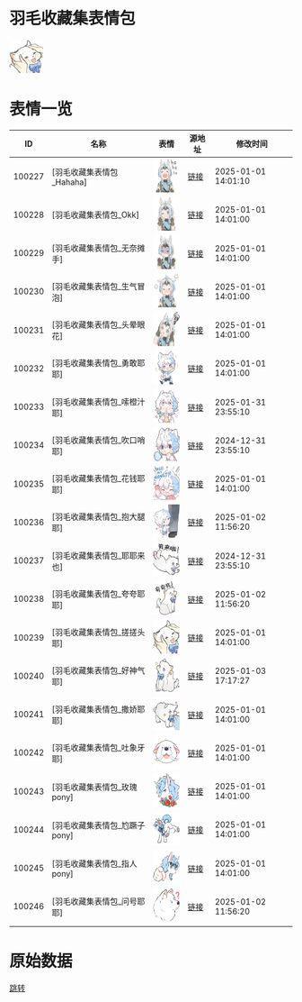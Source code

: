 # 羽毛收藏集表情包

<img src="./cover.png" height="60" alt="cover" />

# 表情一览

|ID|名称|表情|源地址|修改时间|
|----|----|----|----|----|
|100227|[羽毛收藏集表情包_Hahaha]|<img src="./pic/100227_%5B羽毛收藏集表情包_Hahaha%5D.png" height="60" alt="Hahaha"/>|[链接](https://i0.hdslb.com/bfs/garb/7240d61907f3d63d14a7821d74ac443c7d5e89ae.png)|2025-01-01 14:01:10|
|100228|[羽毛收藏集表情包_Okk]|<img src="./pic/100228_%5B羽毛收藏集表情包_Okk%5D.png" height="60" alt="Okk"/>|[链接](https://i0.hdslb.com/bfs/garb/c893f7fbdcd5532e3b3bc8a43f8cd171f012e079.png)|2025-01-01 14:01:00|
|100229|[羽毛收藏集表情包_无奈摊手]|<img src="./pic/100229_%5B羽毛收藏集表情包_无奈摊手%5D.png" height="60" alt="无奈摊手"/>|[链接](https://i0.hdslb.com/bfs/garb/0d6b3f14e5b1c63b9c1307378f02fb7dda9f285b.png)|2025-01-01 14:01:00|
|100230|[羽毛收藏集表情包_生气冒泡]|<img src="./pic/100230_%5B羽毛收藏集表情包_生气冒泡%5D.png" height="60" alt="生气冒泡"/>|[链接](https://i0.hdslb.com/bfs/garb/1ba8374809d4b95997160637e6ab021df9cf7c5b.png)|2025-01-01 14:01:00|
|100231|[羽毛收藏集表情包_头晕眼花]|<img src="./pic/100231_%5B羽毛收藏集表情包_头晕眼花%5D.png" height="60" alt="头晕眼花"/>|[链接](https://i0.hdslb.com/bfs/garb/7d5bd72b6a12c93c8fa4928b7173aa058a4bdb6c.png)|2025-01-01 14:01:00|
|100232|[羽毛收藏集表情包_勇敢耶耶]|<img src="./pic/100232_%5B羽毛收藏集表情包_勇敢耶耶%5D.png" height="60" alt="勇敢耶耶"/>|[链接](https://i0.hdslb.com/bfs/garb/74e6cb56bac9f91035aad9d31d72081276a9028f.png)|2025-01-01 14:01:00|
|100233|[羽毛收藏集表情包_嗦橙汁耶]|<img src="./pic/100233_%5B羽毛收藏集表情包_嗦橙汁耶%5D.png" height="60" alt="嗦橙汁耶"/>|[链接](https://i0.hdslb.com/bfs/garb/ae98a6708bee782fca2b84ee70c990306c31f78e.png)|2025-01-31 23:55:10|
|100234|[羽毛收藏集表情包_吹口哨耶]|<img src="./pic/100234_%5B羽毛收藏集表情包_吹口哨耶%5D.png" height="60" alt="吹口哨耶"/>|[链接](https://i0.hdslb.com/bfs/garb/564607ab1e0e9fd09fc48fea88b9584f3b317554.png)|2024-12-31 23:55:10|
|100235|[羽毛收藏集表情包_花钱耶耶]|<img src="./pic/100235_%5B羽毛收藏集表情包_花钱耶耶%5D.png" height="60" alt="花钱耶耶"/>|[链接](https://i0.hdslb.com/bfs/garb/cd2e0e71b35c95f1171dd4fef7641bc759f8a4d1.png)|2025-01-01 14:01:00|
|100236|[羽毛收藏集表情包_抱大腿耶]|<img src="./pic/100236_%5B羽毛收藏集表情包_抱大腿耶%5D.png" height="60" alt="抱大腿耶"/>|[链接](https://i0.hdslb.com/bfs/garb/f2b7f6277af1f374553e84c51eb09addf2b3fac8.png)|2025-01-02 11:56:20|
|100237|[羽毛收藏集表情包_耶耶来也]|<img src="./pic/100237_%5B羽毛收藏集表情包_耶耶来也%5D.png" height="60" alt="耶耶来也"/>|[链接](https://i0.hdslb.com/bfs/garb/b8b02a505f0d2726d403fae89db397bddaff3150.png)|2024-12-31 23:55:10|
|100238|[羽毛收藏集表情包_夸夸耶耶]|<img src="./pic/100238_%5B羽毛收藏集表情包_夸夸耶耶%5D.png" height="60" alt="夸夸耶耶"/>|[链接](https://i0.hdslb.com/bfs/garb/db735766b83a7cf3029b68fc1a3b078621d8272b.png)|2025-01-02 11:56:20|
|100239|[羽毛收藏集表情包_搓搓头耶]|<img src="./pic/100239_%5B羽毛收藏集表情包_搓搓头耶%5D.png" height="60" alt="搓搓头耶"/>|[链接](https://i0.hdslb.com/bfs/garb/add4249969760801a47c2f0d2593193d4fc2161a.png)|2025-01-01 14:01:00|
|100240|[羽毛收藏集表情包_好神气耶]|<img src="./pic/100240_%5B羽毛收藏集表情包_好神气耶%5D.png" height="60" alt="好神气耶"/>|[链接](https://i0.hdslb.com/bfs/garb/fea282608ccff950e9a50830a1de30e15e998400.png)|2025-01-03 17:17:27|
|100241|[羽毛收藏集表情包_撒娇耶耶]|<img src="./pic/100241_%5B羽毛收藏集表情包_撒娇耶耶%5D.png" height="60" alt="撒娇耶耶"/>|[链接](https://i0.hdslb.com/bfs/garb/366b8c70fc7465a36c386b9d9695095b66c53a1e.png)|2025-01-01 14:01:00|
|100242|[羽毛收藏集表情包_吐象牙耶]|<img src="./pic/100242_%5B羽毛收藏集表情包_吐象牙耶%5D.png" height="60" alt="吐象牙耶"/>|[链接](https://i0.hdslb.com/bfs/garb/a66bc171d4b060db8856ac00514a872981cdb02e.png)|2025-01-01 14:01:00|
|100243|[羽毛收藏集表情包_玫瑰pony]|<img src="./pic/100243_%5B羽毛收藏集表情包_玫瑰pony%5D.png" height="60" alt="玫瑰pony"/>|[链接](https://i0.hdslb.com/bfs/garb/fb3e9b861b993435f039baeeb4726ae7e181c146.png)|2025-01-01 14:01:00|
|100244|[羽毛收藏集表情包_尥蹶子pony]|<img src="./pic/100244_%5B羽毛收藏集表情包_尥蹶子pony%5D.png" height="60" alt="尥蹶子pony"/>|[链接](https://i0.hdslb.com/bfs/garb/1329f28455d5a4e77ffa43f0c13913241ced060e.png)|2025-01-01 14:01:00|
|100245|[羽毛收藏集表情包_指人pony]|<img src="./pic/100245_%5B羽毛收藏集表情包_指人pony%5D.png" height="60" alt="指人pony"/>|[链接](https://i0.hdslb.com/bfs/garb/6fc54668a39b06b1479578c82923ed8bfc20af0f.png)|2025-01-01 14:01:00|
|100246|[羽毛收藏集表情包_问号耶耶]|<img src="./pic/100246_%5B羽毛收藏集表情包_问号耶耶%5D.png" height="60" alt="问号耶耶"/>|[链接](https://i0.hdslb.com/bfs/garb/9ac32e7afe76819a64ebde9a5094908d9b492f1c.png)|2025-01-02 11:56:20|

# 原始数据

[跳转](./raw.json)

